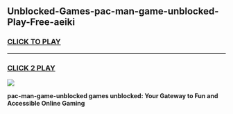 
## Unblocked-Games-pac-man-game-unblocked-Play-Free-aeiki
<h3>
<a href="https://premium76.site?title=pac-man-game-unblocked&ref=22A">CLICK TO PLAY</a></h3>
<hr>

<h3>
<a href="https://premium76.site?title=pac-man-game-unblocked&ref=22A">CLICK 2 PLAY</a>
  
</h3>

<a href="https://premium76.site?title=pac-man-game-unblocked&ref=22A"><img src="https://clearcache.store/games.png"></a>


**pac-man-game-unblocked games unblocked: Your Gateway to Fun and Accessible Online Gaming**
